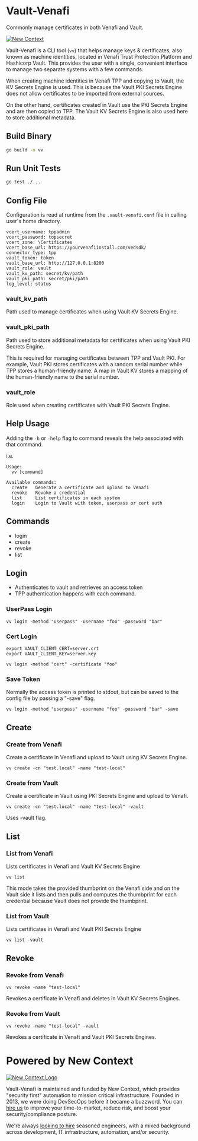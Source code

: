 # Vault-Venafi

Commonly manage certificates in both Venafi and Vault.

[![New Context](https://img.shields.io/badge/awesome-for%20hire-orange?style=flat-square)](http://www.newcontext.com)

Vault-Venafi is a CLI tool (`vv`) that helps manage keys & certificates, also known as machine identities, located in Venafi Trust Protection Platform and Hashicorp Vault. This provides the user with a single, convenient interface to manage two separate systems with a few commands. 

When creating machine identities in Venafi TPP and copying to Vault, the KV Secrets Engine is used. This is because the Vault PKI Secrets Engine does not allow certificates to be imported from external sources.

On the other hand, certificates created in Vault use the PKI Secrets Engine and are then copied to TPP. The Vault KV Secrets Engine is also used here to store additional metadata.

## Build Binary

```sh
go build -o vv
```

## Run Unit Tests

```sh
go test ./...
```

## Config File

Configuration is read at runtime from the `.vault-venafi.conf` file in calling user's home directory.

```
vcert_username: tppadmin
vcert_password: topsecret
vcert_zone: \Certificates
vcert_base_url: https://yourvenafiinstall.com/vedsdk/
connector_type: tpp
vault_token: token
vault_base_url: http://127.0.0.1:8200
vault_role: vault
vault_kv_path: secret/kv/path
vault_pki_path: secret/pki/path
log_level: status
```

### vault_kv_path

Path used to manage certificates when using Vault KV Secrets Engine.

### vault_pki_path

Path used to store additional metadata for certificates when using Vault PKI Secrets Engine.

This is required for managing certificates between TPP and Vault PKI. For example, Vault PKI stores certificates with a random serial number while TPP stores a human-friendly name. A map in Vault KV stores a mapping of the human-friendly name to the serial number.

### vault_role

Role used when creating certificates with Vault PKI Secrets Engine.

## Help Usage

Adding the `-h` or `-help` flag to command reveals the help associated with that command.

i.e.

```
Usage:
  vv [command]

Available commands:
  create   Generate a certificate and upload to Venafi
  revoke   Revoke a credential
  list     List certificates in each system
  login    Login to Vault with token, userpass or cert auth
```

## Commands

* login
* create
* revoke
* list

## Login

* Authenticates to vault and retrieves an access token
* TPP authentication happens with each command.

### UserPass Login

```
vv login -method "userpass" -username "foo" -password "bar"
```

### Cert Login

```
export VAULT_CLIENT_CERT=server.crt
export VAULT_CLIENT_KEY=server.key

vv login -method "cert" -certificate "foo"
```

### Save Token

Normally the access token is printed to stdout, but can be saved to the config file
by passing a "-save" flag.

```
vv login -method "userpass" -username "foo" -password "bar" -save
```

## Create

### Create from Venafi

Create a certificate in Venafi and upload to Vault using KV Secrets Engine.

```
vv create -cn "test.local" -name "test-local"
```

### Create from Vault

Create a certificate in Vault using PKI Secrets Engine and upload to Venafi.


```
vv create -cn "test.local" -name "test-local" -vault
```

Uses -vault flag.

## List

### List from Venafi

Lists certificates in Venafi and Vault KV Secrets Engine

```
vv list
```

This mode takes the provided thumbprint on the Venafi side and on the Vault side it lists and then pulls and computes the thumbprint for each credential because Vault does not provide the thumbprint.

### List from Vault

Lists certificates in Venafi and Vault PKI Secrets Engine

```
vv list -vault
```

## Revoke

### Revoke from Venafi

```
vv revoke -name "test-local"
```

Revokes a certificate in Venafi and deletes in Vault KV Secrets Engines.

### Revoke from Vault

```
vv revoke -name "test-local" -vault
```

Revokes a certificate in Venafi and Vault PKI Secrets Engines.


# Powered by New Context

[![New Context Logo](https://newcontext.com/wp-content/uploads/2018/02/New-Context-logo2.png)](http://www.newcontext.com)

Vault-Venafi is maintained and funded by New Context, which provides
"security first" automation to mission critical infrastructure.
Founded in 2013, we were doing DevSecOps before it became a buzzword. You can
[hire us](https://newcontext.com/contact-us/) to
improve your time-to-market, reduce risk, and boost your security/compliance posture.

We're always [looking to hire](https://newcontext.com/careers/) seasoned engineers,
with a mixed background across development, IT infrastructure, automation, and/or security.
